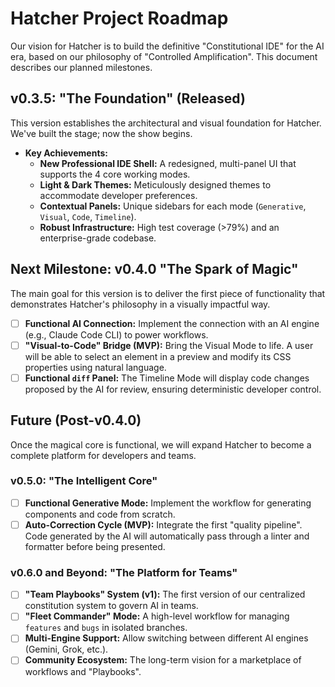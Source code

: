 # Hatcher Project Roadmap

Our vision for Hatcher is to build the definitive "Constitutional IDE" for the AI era, based on our philosophy of "Controlled Amplification". This document describes our planned milestones.

## v0.3.5: "The Foundation" (Released)

This version establishes the architectural and visual foundation for Hatcher. We've built the stage; now the show begins.

- **Key Achievements:**
  - **New Professional IDE Shell:** A redesigned, multi-panel UI that supports the 4 core working modes.
  - **Light & Dark Themes:** Meticulously designed themes to accommodate developer preferences.
  - **Contextual Panels:** Unique sidebars for each mode (`Generative`, `Visual`, `Code`, `Timeline`).
  - **Robust Infrastructure:** High test coverage (>79%) and an enterprise-grade codebase.

## Next Milestone: v0.4.0 "The Spark of Magic"

The main goal for this version is to deliver the first piece of functionality that demonstrates Hatcher's philosophy in a visually impactful way.

- [ ] **Functional AI Connection:** Implement the connection with an AI engine (e.g., Claude Code CLI) to power workflows.
- [ ] **"Visual-to-Code" Bridge (MVP):** Bring the Visual Mode to life. A user will be able to select an element in a preview and modify its CSS properties using natural language.
- [ ] **Functional `diff` Panel:** The Timeline Mode will display code changes proposed by the AI for review, ensuring deterministic developer control.

## Future (Post-v0.4.0)

Once the magical core is functional, we will expand Hatcher to become a complete platform for developers and teams.

### v0.5.0: "The Intelligent Core"

- [ ] **Functional Generative Mode:** Implement the workflow for generating components and code from scratch.
- [ ] **Auto-Correction Cycle (MVP):** Integrate the first "quality pipeline". Code generated by the AI will automatically pass through a linter and formatter before being presented.

### v0.6.0 and Beyond: "The Platform for Teams"

- [ ] **"Team Playbooks" System (v1):** The first version of our centralized constitution system to govern AI in teams.
- [ ] **"Fleet Commander" Mode:** A high-level workflow for managing `features` and `bugs` in isolated branches.
- [ ] **Multi-Engine Support:** Allow switching between different AI engines (Gemini, Grok, etc.).
- [ ] **Community Ecosystem:** The long-term vision for a marketplace of workflows and "Playbooks".
